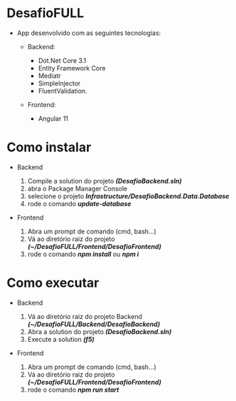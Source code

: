 # DesafioFULL
- App desenvolvido com as seguintes tecnologias:

  * Backend:
    * Dot.Net Core 3.1
    * Entity Framework Core
    * Mediatr
    * SimpleInjector
    * FluentValidation.

  * Frontend:
    * Angular 11
    
# Como instalar
  * Backend
    1. Compile a solution do projeto ___(DesafioBackend.sln)___
    2. abra o Package Manager Console 
    3. selecione o projeto ___Infrastructure/DesafioBackend.Data.Database___
    4. rode o comando ___update-database___

  * Frontend
    1. Abra um prompt de comando (cmd, bash...)
    2. Vá ao diretório raiz do projeto ___(~/DesafioFULL/Frontend/DesafioFrontend)___
    3. rode o comando ___npm install___ ou ___npm i___
    

# Como executar
  * Backend
    1. Vá ao diretório raiz do projeto Backend ___(~/DesafioFULL/Backend/DesafioBackend)___
    2. Abra a solution do projeto ___(DesafioBackend.sln)___
    3. Execute a solution ___(f5)___

  * Frontend
    1. Abra um prompt de comando (cmd, bash...)
    2. Vá ao diretório raiz do projeto ___(~/DesafioFULL/Frontend/DesafioFrontend)___
    3. rode o comando ___npm run start___


